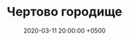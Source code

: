 ---
layout: post
title:  "Чертово городище"
date:   2020-03-11 20:00:00 +0500
categories: ural
number: 11
video: 0mr372Q7XM8
---
